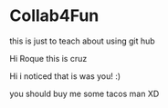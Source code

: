 # Collab4Fun
this is just to teach about using git hub

Hi Roque this is cruz

Hi i noticed that is was you! :)

you should buy me some tacos man XD